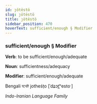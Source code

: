 ```yaml
---
id: ȷötëstö
slug: ȷötëstö
title: ȷötëstö
sidebar_position: 470
hoverText: sufficient/enough § Modifier
---
```


### sufficient/enough § Modifier

**Verb**: to be sufficient/enough/adequate

**Noun**: sufficientness/adequacy

**Modifier**: sufficient/enough/adequate

Bengali যথেষ্ট jotheśṭo [ˈdʑɔt̪ʰestoˑ]

*Indo-Iranian Language Family*